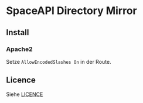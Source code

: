 # SpaceAPI Directory Mirror

## Install

### Apache2
Setze `AllowEncodedSlashes On` in der Route.

## Licence
Siehe [LICENCE](LICENCE.md)

